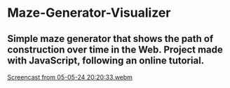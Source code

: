 # Maze-Generator-Visualizer
Simple maze generator that shows the path of construction over time in the Web. Project made with JavaScript, following an online tutorial.
---

[Screencast from 05-05-24 20:20:33.webm](https://github.com/ArnauCS03/Maze-Generator-Visualizer/assets/95536223/006fbd41-1021-416e-a780-daed65721b99)
